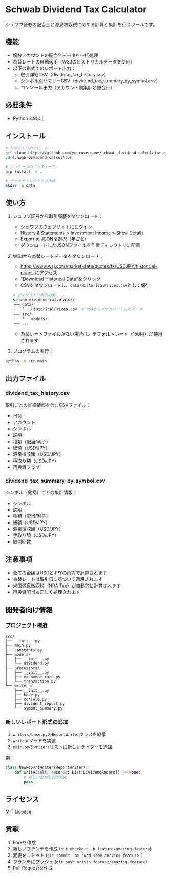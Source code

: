 # Schwab Dividend Tax Calculator

シュワブ証券の配当金と源泉徴収税に関する計算と集計を行うツールです。

## 機能

- 複数アカウントの配当金データを一括処理
- 為替レートの自動適用（WSJのヒストリカルデータを使用）
- 以下の形式でのレポート出力：
  - 取引詳細CSV（dividend_tax_history.csv）
  - シンボル別サマリーCSV（dividend_tax_summary_by_symbol.csv）
  - コンソール出力（アカウント別集計と総合計）

## 必要条件

- Python 3.9以上

## インストール

```bash
# リポジトリのクローン
git clone https://github.com/yourusername/schwab-dividend-calculator.git
cd schwab-dividend-calculator

# パッケージのインストール
pip install -e .

# データディレクトリの作成
mkdir -p data
```

## 使い方

1. シュワブ証券から取引履歴をダウンロード：
   - シュワブのウェブサイトにログイン
   - History & Statements > Investment Income > Show Details
   - Export to JSONを選択（年ごと）
   - ダウンロードしたJSONファイルを作業ディレクトリに配置

2. WSJから為替レートデータをダウンロード：
   - https://www.wsj.com/market-data/quotes/fx/USDJPY/historical-prices にアクセス
   - "Download Historical Data"をクリック
   - CSVをダウンロードし、`data/HistoricalPrices.csv`として保存
   ```bash
   # ディレクトリ構造の例
   schwab-dividend-calculator/
   ├── data/
   │   └── HistoricalPrices.csv  # WSJからダウンロードしたデータ
   ├── src/
   │   └── models/
   └── ...
   ```
   - 為替レートファイルがない場合は、デフォルトレート（150円）が使用されます

3. プログラムの実行：

```bash
python -m src.main
```


## 出力ファイル

### dividend_tax_history.csv
取引ごとの詳細情報を含むCSVファイル：
- 日付
- アカウント
- シンボル
- 説明
- 種類（配当/利子）
- 総額（USD/JPY）
- 源泉徴収額（USD/JPY）
- 手取り額（USD/JPY）
- 再投資フラグ

### dividend_tax_summary_by_symbol.csv
シンボル（銘柄）ごとの集計情報：
- シンボル
- 説明
- 種類（配当/利子）
- 総額（USD/JPY）
- 源泉徴収額（USD/JPY）
- 手取り額（USD/JPY）
- 取引回数

## 注意事項

- 全ての金額はUSDとJPYの両方で計算されます
- 為替レートは取引日に基づいて適用されます
- 米国源泉徴収税（NRA Tax）が自動的に計算されます
- 再投資配当も正しく処理されます

## 開発者向け情報

### プロジェクト構造

```
src/
├── __init__.py
├── main.py
├── constants.py
├── models/
│   ├── __init__.py
│   └── dividend.py
├── processors/
│   ├── __init__.py
│   ├── exchange_rate.py
│   └── transaction.py
└── writers/
    ├── __init__.py
    ├── base.py
    ├── console.py
    ├── divident_report.py
    └── symbol_summary.py
```

### 新しいレポート形式の追加

1. `writers/base.py`の`ReportWriter`クラスを継承
2. `write`メソッドを実装
3. `main.py`の`writers`リストに新しいライターを追加

例：
```python
class NewReportWriter(ReportWriter):
    def write(self, records: List[DividendRecord]) -> None:
        # 新しい出力形式の実装
        pass
```

## ライセンス

MIT License

## 貢献

1. Forkを作成
2. 新しいブランチを作成 (`git checkout -b feature/amazing-feature`)
3. 変更をコミット (`git commit -am 'Add some amazing feature'`)
4. ブランチにプッシュ (`git push origin feature/amazing-feature`)
5. Pull Requestを作成